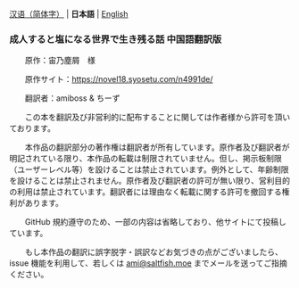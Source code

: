 [汉语（简体字）](./README.md) | **日本語** | [English](./README.en.md)

### 成人すると塩になる世界で生き残る話 中国語翻訳版

　　原作：宙乃塵屑　様

　　原作サイト：https://novel18.syosetu.com/n4991de/

　　翻訳者：amiboss & ちーず

　　この本を翻訳及び非営利的に配布することに関しては作者様から許可を頂いております。

　　本作品の翻訳部分の著作権は翻訳者が所有しています。原作者及び翻訳者が明記されている限り、本作品の転載は制限されていません。但し、掲示板制限（ユーザーレベル等）を設けることは禁止されています。例外として、年齢制限を設けることは禁止されません。原作者及び翻訳者の許可が無い限り、営利目的の利用は禁止されています。翻訳者には理由なく転載に関する許可を撤回する権利があります。

　　GitHub 規約遵守のため、一部の内容は省略しており、他サイトにて投稿しています。

　　もし本作品の翻訳に誤字脱字・誤訳などお気づきの点がございましたら、issue 機能を利用して、若しくは ami@saltfish.moe までメールを送ってご指摘ください。
